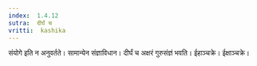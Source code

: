 ```yaml
---
index:  1.4.12
sutra:  दीर्घं च
vritti:  kashika 
---
```


संयोगे इति न अनुवर्तते। सामान्येन संज्ञाविधान। दीर्घं च अक्षरं गुरुसंज्ञं भवति। ईहाञ्चक्रे। ईक्षाञ्चक्रे।

